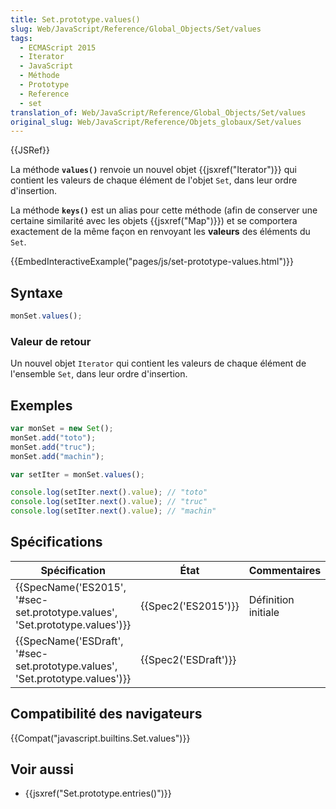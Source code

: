 ```yaml
---
title: Set.prototype.values()
slug: Web/JavaScript/Reference/Global_Objects/Set/values
tags:
  - ECMAScript 2015
  - Iterator
  - JavaScript
  - Méthode
  - Prototype
  - Reference
  - set
translation_of: Web/JavaScript/Reference/Global_Objects/Set/values
original_slug: Web/JavaScript/Reference/Objets_globaux/Set/values
---
```


{{JSRef}}

La méthode **`values()`** renvoie un nouvel objet {{jsxref("Iterator")}} qui contient les valeurs de chaque élément de l'objet `Set`, dans leur ordre d'insertion.

La méthode **`keys()`** est un alias pour cette méthode (afin de conserver une certaine similarité avec les objets {{jsxref("Map")}}) et se comportera exactement de la même façon en renvoyant les **valeurs** des éléments du `Set`.

{{EmbedInteractiveExample("pages/js/set-prototype-values.html")}}

## Syntaxe

```js
monSet.values();
```

### Valeur de retour

Un nouvel objet `Iterator` qui contient les valeurs de chaque élément de l'ensemble `Set`, dans leur ordre d'insertion.

## Exemples

```js
var monSet = new Set();
monSet.add("toto");
monSet.add("truc");
monSet.add("machin");

var setIter = monSet.values();

console.log(setIter.next().value); // "toto"
console.log(setIter.next().value); // "truc"
console.log(setIter.next().value); // "machin"
```

## Spécifications

| Spécification                                                                                        | État                         | Commentaires        |
| ---------------------------------------------------------------------------------------------------- | ---------------------------- | ------------------- |
| {{SpecName('ES2015', '#sec-set.prototype.values', 'Set.prototype.values')}} | {{Spec2('ES2015')}}     | Définition initiale |
| {{SpecName('ESDraft', '#sec-set.prototype.values', 'Set.prototype.values')}} | {{Spec2('ESDraft')}} |                     |

## Compatibilité des navigateurs

{{Compat("javascript.builtins.Set.values")}}

## Voir aussi

- {{jsxref("Set.prototype.entries()")}}
